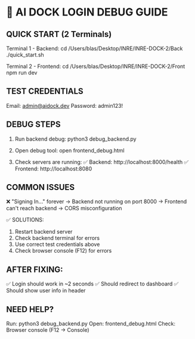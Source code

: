 🚀 AI DOCK LOGIN DEBUG GUIDE
============================

## QUICK START (2 Terminals)

Terminal 1 - Backend:
cd /Users/blas/Desktop/INRE/INRE-DOCK-2/Back
./quick_start.sh

Terminal 2 - Frontend:
cd /Users/blas/Desktop/INRE/INRE-DOCK-2/Front
npm run dev

## TEST CREDENTIALS
Email: admin@aidock.dev
Password: admin123!

## DEBUG STEPS

1. Run backend debug:
   python3 debug_backend.py

2. Open debug tool:
   open frontend_debug.html

3. Check servers are running:
   ✅ Backend: http://localhost:8000/health
   ✅ Frontend: http://localhost:8080

## COMMON ISSUES

❌ "Signing In..." forever
   → Backend not running on port 8000
   → Frontend can't reach backend
   → CORS misconfiguration

✅ SOLUTIONS:
   1. Restart backend server
   2. Check backend terminal for errors
   3. Use correct test credentials above
   4. Check browser console (F12) for errors

## AFTER FIXING:
✅ Login should work in ~2 seconds
✅ Should redirect to dashboard
✅ Should show user info in header

## NEED HELP?
Run: python3 debug_backend.py
Open: frontend_debug.html
Check: Browser console (F12 → Console)
